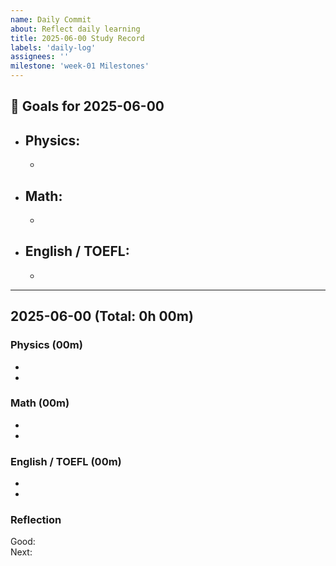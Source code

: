 ```yaml
---
name: Daily Commit
about: Reflect daily learning
title: 2025-06-00 Study Record
labels: 'daily-log'
assignees: ''
milestone: 'week-01 Milestones'
---
```


## 🎯 Goals for 2025-06-00
- **Physics**: 
  - 
  -  
- **Math**: 
  - 
  - 
- **English / TOEFL**:  
  -  
  - 

---

## 2025-06-00  (Total: 0h 00m)

### Physics (00m)
- 
- 

### Math (00m)
- 
- 

### English / TOEFL (00m)
- 
- 

### Reflection
Good:  
Next:  
